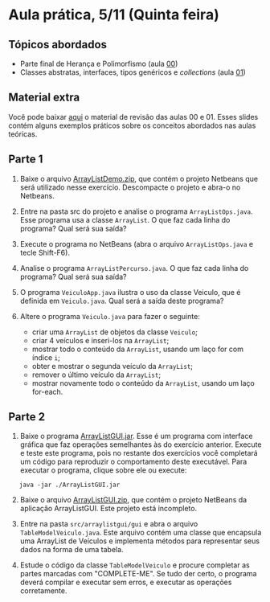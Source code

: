 # Aula prática, 5/11 (Quinta feira)

## Tópicos abordados
 - Parte final de Herança e Polimorfismo (aula [00](../00_slides-java-heranca-polimorfismo-2015b.pdf))
 - Classes abstratas, interfaces, tipos genéricos e *collections* (aula [01](../01_slides-java-abstract-2015b.pdf))

## Material extra
Você pode baixar [aqui](slides-java-rev-00-01-2015b.pdf) o material de revisão das aulas 00 e 01. Esses slides contém alguns exemplos práticos sobre os conceitos abordados nas aulas teóricas.

## Parte 1
1. Baixe o arquivo [ArrayListDemo.zip](ArrayListDemo.zip), que contém o projeto Netbeans que será utilizado nesse exercício. Descompacte o projeto e abra-o no Netbeans.

2. Entre na pasta src do projeto e analise o programa `ArrayListOps.java`. Esse programa usa a classe `ArrayList`. O que faz cada linha do programa? Qual será sua saída?

3. Execute o programa no NetBeans (abra o arquivo `ArrayListOps.java` e tecle Shift-F6). 

4. Analise o programa `ArrayListPercurso.java`. O que faz cada linha do programa? Qual será sua saída?

5. O programa `VeiculoApp.java` ilustra o uso da classe Veiculo, que é definida em `Veiculo.java`. Qual será a saída deste programa?

6. Altere o programa `Veiculo.java` para fazer o seguinte:
   - criar uma `ArrayList` de objetos da classe `Veiculo`;
   - criar 4 veículos e inseri-los na `ArrayList`;
   - mostrar todo o conteúdo da `ArrayList`, usando um laço for com índice `i`;
   - obter e mostrar o segunda veículo da `ArrayList`;
   - remover o último veículo da `ArrayList`;
   - mostrar novamente todo o conteúdo da `ArrayList`, usando um laço for-each.


## Parte 2
1. Baixe o programa [ArrayListGUI.jar](ArrayListGUI.jar). Esse é um programa com interface gráfica que faz operações semelhantes às do exercício anterior. Execute e teste este programa, pois no restante dos exercícios você completará um código para reproduzir o comportamento deste executável. Para executar o programa, clique sobre ele ou execute:
```Shell
   java -jar ./ArrayListGUI.jar
```

2. Baixe o arquivo [ArrayListGUI.zip](ArrayListGUI.zip), que contém o projeto NetBeans da aplicação ArrayListGUI. Este projeto está incompleto.

3. Entre na pasta `src/arraylistgui/gui` e abra o arquivo `TableModelVeiculo.java`. Este arquivo contém uma classe que encapsula uma ArrayList de Veículos e implementa métodos para representar seus dados na forma de uma tabela.

4. Estude o código da classe `TableModelVeiculo` e procure completar as partes marcadas com "COMPLETE-ME". Se tudo der certo, o programa deverá compilar e executar sem erros, e executar as operações corretamente.

